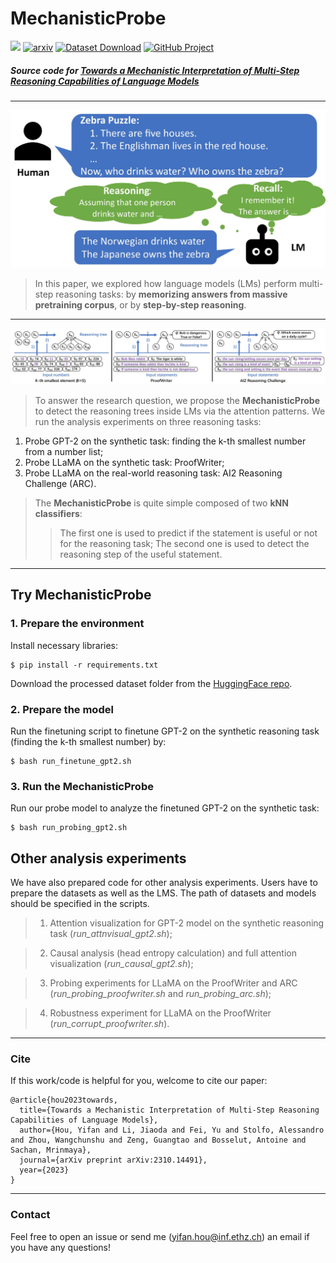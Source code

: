 # MechanisticProbe

[![](https://img.shields.io/badge/License-MIT-blue.svg)]()
[![arxiv](https://img.shields.io/badge/arXiv-2310.14491-b31b1b)](https://arxiv.org/abs/2310.14491)
[![Dataset Download](https://img.shields.io/badge/Download-Datasets-green)](https://huggingface.co/datasets/yyyyifan/MechanisticProbe_ProofWriter_ARC)
[![GitHub Project](https://img.shields.io/badge/GitHub-Project-orange)](https://github.com/yifan-h/MechanisticProbe)


##### Source code for **[Towards a Mechanistic Interpretation of Multi-Step Reasoning Capabilities of Language Models](https://arxiv.org/abs/2310.14491)**


---


![](./figures/motivation.jpg)
> In this paper, we explored how language models (LMs) perform multi-step reasoning tasks: by **memorizing answers from massive pretraining corpus**, or by **step-by-step reasoning**.


---

![](./figures/rt_example_fig_final.jpg)
> To answer the research question, we propose the **MechanisticProbe** to detect the reasoning trees inside LMs via the attention patterns. We run the analysis experiments on three reasoning tasks:
  1. Probe GPT-2 on the synthetic task: finding the k-th smallest number from a number list;
  2. Probe LLaMA on the synthetic task: ProofWriter;
  3. Probe LLaMA on the real-world reasoning task: AI2 Reasoning Challenge (ARC).

> The **MechanisticProbe** is quite simple composed of two **kNN classifiers**: 
>> The first one is used to predict if the statement is useful or not for the reasoning task; 
>> The second one is used to detect the reasoning step of the useful statement.

---

## Try MechanisticProbe

### 1. Prepare the environment

Install necessary libraries:

    $ pip install -r requirements.txt

Download the processed dataset folder from the [HuggingFace repo](https://huggingface.co/datasets/yyyyifan/MechanisticProbe_ProofWriter_ARC).


### 2. Prepare the model

Run the finetuning script to finetune GPT-2 on the synthetic reasoning task (finding the k-th smallest number) by:

    $ bash run_finetune_gpt2.sh

### 3. Run the MechanisticProbe

Run our probe model to analyze the finetuned GPT-2 on the synthetic task:

    $ bash run_probing_gpt2.sh

## Other analysis experiments

We have also prepared code for other analysis experiments. Users have to prepare the datasets as well as the LMS. The path of datasets and models should be specified in the scripts.

> 1. Attention visualization for GPT-2 model on the synthetic reasoning task (*run_attnvisual_gpt2.sh*); 

> 2. Causal analysis (head entropy calculation) and full attention visualization (*run_causal_gpt2.sh*);

> 3. Probing experiments for LLaMA on the ProofWriter and ARC (*run_probing_proofwriter.sh* and *run_probing_arc.sh*);

> 4. Robustness experiment for LLaMA on the ProofWriter (*run_corrupt_proofwriter.sh*).

---

### Cite

If this work/code is helpful for you, welcome to cite our paper:

```
@article{hou2023towards,
  title={Towards a Mechanistic Interpretation of Multi-Step Reasoning Capabilities of Language Models},
  author={Hou, Yifan and Li, Jiaoda and Fei, Yu and Stolfo, Alessandro and Zhou, Wangchunshu and Zeng, Guangtao and Bosselut, Antoine and Sachan, Mrinmaya},
  journal={arXiv preprint arXiv:2310.14491},
  year={2023}
}
```
---

### Contact

Feel free to open an issue or send me (yifan.hou@inf.ethz.ch) an email if you have any questions!